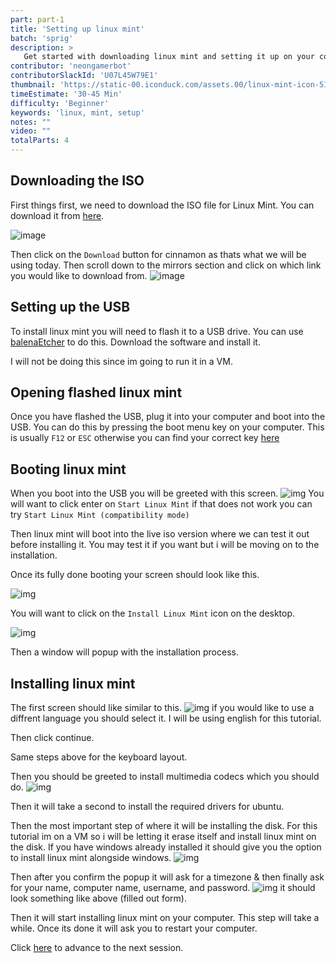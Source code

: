 ```yaml
---
part: part-1
title: 'Setting up linux mint'
batch: 'sprig'
description: >
   Get started with downloading linux mint and setting it up on your computer.
contributor: 'neongamerbot'
contributorSlackId: 'U07L45W79E1'
thumbnail: 'https://static-00.iconduck.com/assets.00/linux-mint-icon-512x459-nza5jg09.png'
timeEstimate: '30-45 Min'
difficulty: 'Beginner'
keywords: 'linux, mint, setup'
notes: "" 
video: ""
totalParts: 4
---
```


## Downloading the ISO
First things first, we need to download the ISO file for Linux Mint. You can download it from [here](https://linuxmint.com/download.php).

![image](https://cloud-cj0smzfag-hack-club-bot.vercel.app/0image.png)

Then click on the `Download` button for cinnamon as thats what we will be using today.
Then scroll down to the mirrors section and click on which link you would like to download from.
![image](https://cloud-3x46zs10n-hack-club-bot.vercel.app/0image.png)

## Setting up the USB

To install linux mint you will need to flash it to a USB drive. You can use [balenaEtcher](https://www.balena.io/etcher/) to do this. Download the software and install it.

I will not be doing this since im going to run it in a VM.

## Opening flashed linux mint

Once you have flashed the USB, plug it into your computer and boot into the USB. You can do this by pressing the boot menu key on your computer. This is usually `F12` or `ESC` otherwise you can find your correct key [here](https://www.wikihow.com/Enter-BIOS)

## Booting linux mint
When you boot into the USB you will be greeted with this screen.
![img](https://cloud-ps2jxnn74-hack-club-bot.vercel.app/0image.png)
You will want to click enter on `Start Linux Mint` if that does not work you can try `Start Linux Mint (compatibility mode)`

Then linux mint will boot into the live iso version where we can test it out before installing it.
You may test it if you want but i will be moving on to the installation.

Once its fully done booting your screen should look like this.

![img](https://cloud-4tz2ezfud-hack-club-bot.vercel.app/0image.png)

You will want to click on the `Install Linux Mint` icon on the desktop.

![img](https://cloud-64iyitix3-hack-club-bot.vercel.app/0image.png)

Then a window will popup with the installation process.

## Installing linux mint
The first screen should like similar to this.
![img](https://cloud-3wkde2puk-hack-club-bot.vercel.app/0image.png)
if you would like to use a diffrent language you should select it. I will be using english for this tutorial.

Then click continue.

Same steps above for the keyboard layout.

Then you should be greeted to install multimedia codecs which you should do.
![img](https://cloud-m93d31y9j-hack-club-bot.vercel.app/0image.png)

Then it will take a second to install the required drivers for ubuntu. 

Then the most important step of where it will be installing the disk.
For this tutorial im on a VM so i will be letting it erase itself and install linux mint on the disk.
If you have windows already installed it should give you the option to install linux mint alongside windows.
![img](https://cloud-722dk5z6d-hack-club-bot.vercel.app/0image.png)

Then after you confirm the popup it will ask for a timezone & then finally ask for your name, computer name, username, and password.
![img](https://cloud-r46c6mqck-hack-club-bot.vercel.app/0image.png)
it should look something like above (filled out form).

Then it will start installing linux mint on your computer. This step will take a while.
Once its done it will ask you to restart your computer.


Click [here](/batch/riceathon/part-2) to advance to the next session.